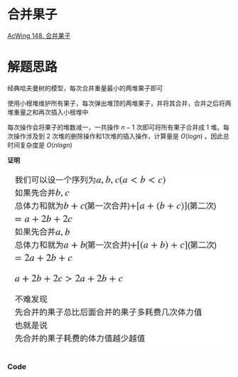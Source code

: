 # 合并果子
[AcWing 148. 合并果子](https://www.acwing.com/problem/content/150/)


# 解题思路

经典哈夫曼树的模型，每次合并重量最小的两堆果子即可

使用小根堆维护所有果子，每次弹出堆顶的两堆果子，并将其合并，合并之后将两堆重量之和再次插入小根堆中

每次操作会将果子的堆数减一，一共操作 $n−1$  次即可将所有果子合并成 $1$ 堆。每次操作涉及到 $2$ 次堆的删除操作和1次堆的插入操作，计算量是 $O(logn)$ 。因此总时间复杂度是 $O(nlogn)$

**证明**

![](media/16611308561630.png)


### Code
```cpp

```

